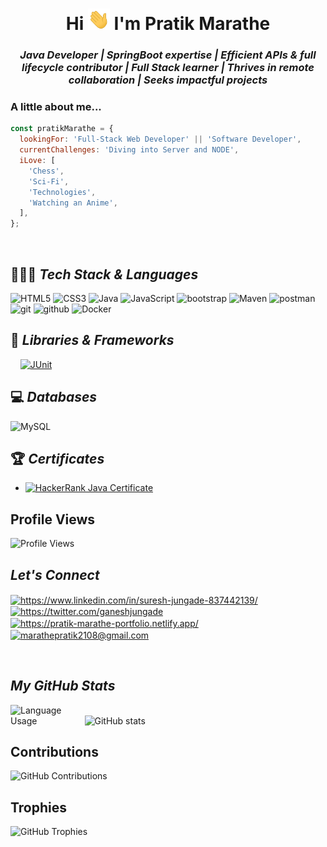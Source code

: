 <!----------------------------------- Heading Section ------------------------------------>
<h1 align="center">
    Hi
    <img src="https://raw.githubusercontent.com/ABSphreak/ABSphreak/master/gifs/Hi.gif" width="35">
    I'm Pratik Marathe
</h1>


<!----------------------------------- About Section ------------------------------------>

<h3 align="center">
   <i> Java Developer | SpringBoot expertise | Efficient APIs & full lifecycle contributor | Full Stack learner | Thrives in remote collaboration | Seeks impactful projects</i>
    
</h3

### <h3>A little about me... </h3>

```javascript
const pratikMarathe = {
  lookingFor: 'Full-Stack Web Developer' || 'Software Developer',
  currentChallenges: 'Diving into Server and NODE',
  iLove: [
    'Chess',
    'Sci-Fi',
    'Technologies',
    'Watching an Anime',
  ],
};
```

<br>
<!----------------------------------- Tech Stack Section ------------------------------------>

### <h2>👨🏻‍💻<i> Tech Stack & Languages</i></h2>
![HTML5](https://img.shields.io/badge/HTML5-E34F26?style=for-the-badge&logo=html5&logoColor=white)
![CSS3](https://img.shields.io/badge/CSS3-1572B6?style=for-the-badge&logo=css3&logoColor=white)
![Java](https://img.shields.io/badge/Java-ED8B00?style=for-the-badge&logo=java&logoColor=white)
![JavaScript](https://img.shields.io/badge/JavaScript-323330?style=for-the-badge&logo=javascript&logoColor=F7DF1E)
<img src="https://img.shields.io/badge/Bootstrap-563D7C?style=for-the-badge&logo=bootstrap&logoColor=white" alt="bootstrap" />
<img src="https://img.shields.io/badge/apache_maven-C71A36?style=for-the-badge&logo=apachemaven&logoColor=white" alt="Maven" />
<img src="https://img.shields.io/badge/Postman-FF6C37?style=for-the-badge&logo=Postman&logoColor=white" alt="postman" />
<img src="https://img.shields.io/badge/Git-f44d27?style=for-the-badge&logo=git&logoColor=white" alt="git" />
<img src="https://img.shields.io/badge/GitHub-100000?style=for-the-badge&logo=github&logoColor=white" alt="github" />
<img src="https://img.shields.io/badge/Docker-2496ED?style=for-the-badge&logo=docker&logoColor=white" alt="Docker" />


### <h2>🚀<i> Libraries & Frameworks</i></h2>
<a href="" target="blank"><img src="https://img.shields.io/static/v1?style=for-the-badge&message=Spring&color=852100&label=" alt=""/></a>
<a href="" target="blank"><img src="https://img.shields.io/static/v1?style=for-the-badge&message=SpringBoot&color=00d09c&label=" alt="" /></a>
<a href="" target="blank"><img src="https://img.shields.io/static/v1?style=for-the-badge&message=Hibernate&color=000030&label=" alt=""/></a>
<a href="" target="blank"><img src="https://img.shields.io/static/v1?style=for-the-badge&message=JDBC&color=400030&label=" alt=""/></a>
[![JUnit](https://img.shields.io/badge/JUnit-25A162?style=for-the-badge&logo=junit5&logoColor=white)](https://junit.org/)


### <h2>💻<i> Databases</i></h2>
![MySQL](https://img.shields.io/badge/MySQL-00000F?style=for-the-badge&logo=mysql&logoColor=white)
 

### <h2>🏆<i> Certificates</i></h2>
- [![HackerRank Java Certificate](https://img.shields.io/badge/HackerRank-JAVA-47A248?style=for-the-badge&logo=hackerrank)](https://www.hackerrank.com/certificates/ea97ab1c1d5c)


## Profile Views
![Profile Views](https://komarev.com/ghpvc/?username=PratikVMarathe&color=blueviolet&style=flat&label=Profile+Views&v=1200)

<!----------------------------------- Social Media Links Section ------------------------------------>

<h2><i>Let's Connect</i></h2>


<p align="left">
    <a href="https://www.linkedin.com/in/pratik-marathe-104b13226/" target="_blank">
        <img align="center" src="https://img.shields.io/badge/LinkedIn-0077B5?style=for-the-badge&logo=linkedin&logoColor=white" alt="https://www.linkedin.com/in/suresh-jungade-837442139/" />
    </a>
    <a href="https://twitter.com/PratikMarathe01">
        <img align="center" src="https://img.shields.io/badge/Twitter-1DA1F2?style=for-the-badge&logo=twitter&logoColor=white" alt="https://twitter.com/ganeshjungade" />
    </a>
    <a href="https://pratik-marathe-portfolio.netlify.app/">
        <img align="center" src="https://img.shields.io/badge/Portfolio-18A303?style=for-the-badge&logo=ionic&logoColor=white" alt="https://pratik-marathe-portfolio.netlify.app/" />
    </a>
    <a title="pratikmarathe2108@gmail.com" href="mailto:pratikmarathe2108@gmail.com">
        <img align="center" src="https://img.shields.io/badge/Gmail-D14836?style=for-the-badge&logo=gmail&logoColor=white" alt="marathepratik2108@gmail.com" />
    </a>
</p>

<br>


 

<!----------------------------------- Star Section ------------------------------------>

 <h2><i>My GitHub Stats</i></h2>

<div style="display: inline-block;">
  <img src="https://github-readme-stats.vercel.app/api/top-langs/?username=sureshjungade&layout=compact&theme=dark&langs_count=6&hide=html,css" alt="Language Usage" style="width: 48%; display: inline-block; margin-right: 2%;" />

  <img src="https://github-readme-stats.vercel.app/api?username=PratikVMarathe&show_icons=true&count_private=true&theme=dark" alt="GitHub stats" style="width: 48%; display: inline-block;" />
</div>
  
 <!--------------------------------------------------------------------------------> 
  
 ## Contributions
![GitHub Contributions](https://github-readme-streak-stats.herokuapp.com/?user=PratikVMarathe&theme=dark)

## Trophies
![GitHub Trophies](https://github-profile-trophy.vercel.app/?username=PratikVMarathe&theme=darkhub)


<br/>
  
</p>
